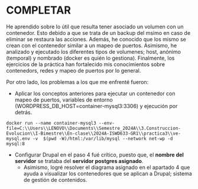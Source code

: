 # COMPLETAR  
He aprendido sobre lo útil que resulta tener asociado un volumen con un contenedor. Esto debido a que se trata de un backup del msimo en caso de eliminar se restaura las acciones. Además, he conocido que los mismo se crean con el contenedor similar a un mapeo de puertos. Asimismo, he analizado y ejecutado los diferentes tipos de volumenes; host, anónimo (temporal) y nombrado (docker es quién lo gestiona). Finalmente, los ejercicios de la práctica han fortalecido mis conocimientos sobre contenedors, redes y mapeo de puertos por lo general.

Por otro lado, los problemas a los que me enfrenté fueron:
- Aplicar los conceptos anteriores para ejecutar un contenedor con mapeo de puertos, variables de entorno (WORDPRESS_DB_HOST=container-mysql3:3306) y ejecución por detrás.
```
docker run --name container-mysql3 --env-file=C:\\Users\\LENOVO\\Documents\\Semestre_2024A\\3.Construccion-Evolucion\\I-Bimestre\\En-clase\\2024A-ISWD633-GR1\\practica3\\ve-mysql.env -v  $(pwd -W)/html:/var/lib/mysql --network net-wp -d mysql:8
```
- Configurar Drupal en el paso 4 fué crítico, puesto que, el **nombre del servidor** se trataba del **servidor postgres asignado**.
    - Asimismo, logré resolver el diagrama asignado en el apartado 4 que ayuda a visualizar los contenedores que se aplican a Drupal; sistema de gestión de contenidos.

